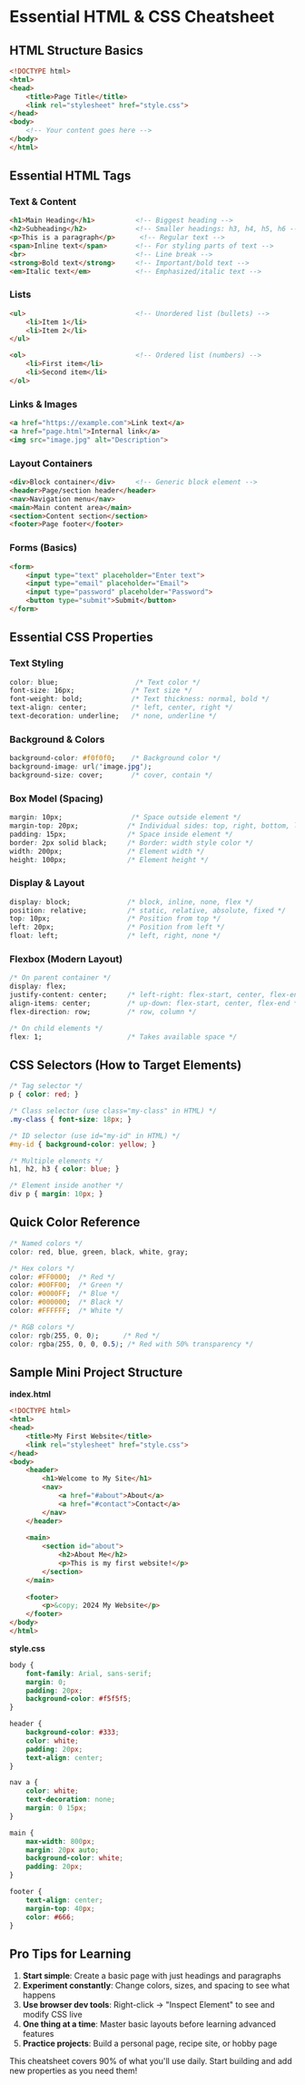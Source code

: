 # Essential HTML & CSS Cheatsheet

## HTML Structure Basics

```html
<!DOCTYPE html>
<html>
<head>
    <title>Page Title</title>
    <link rel="stylesheet" href="style.css">
</head>
<body>
    <!-- Your content goes here -->
</body>
</html>
```

## Essential HTML Tags

### Text & Content
```html
<h1>Main Heading</h1>          <!-- Biggest heading -->
<h2>Subheading</h2>            <!-- Smaller headings: h3, h4, h5, h6 -->
<p>This is a paragraph</p>      <!-- Regular text -->
<span>Inline text</span>       <!-- For styling parts of text -->
<br>                           <!-- Line break -->
<strong>Bold text</strong>     <!-- Important/bold text -->
<em>Italic text</em>           <!-- Emphasized/italic text -->
```

### Lists
```html
<ul>                           <!-- Unordered list (bullets) -->
    <li>Item 1</li>
    <li>Item 2</li>
</ul>

<ol>                           <!-- Ordered list (numbers) -->
    <li>First item</li>
    <li>Second item</li>
</ol>
```

### Links & Images
```html
<a href="https://example.com">Link text</a>
<a href="page.html">Internal link</a>
<img src="image.jpg" alt="Description">
```

### Layout Containers
```html
<div>Block container</div>     <!-- Generic block element -->
<header>Page/section header</header>
<nav>Navigation menu</nav>
<main>Main content area</main>
<section>Content section</section>
<footer>Page footer</footer>
```

### Forms (Basics)
```html
<form>
    <input type="text" placeholder="Enter text">
    <input type="email" placeholder="Email">
    <input type="password" placeholder="Password">
    <button type="submit">Submit</button>
</form>
```

## Essential CSS Properties

### Text Styling
```css
color: blue;                   /* Text color */
font-size: 16px;              /* Text size */
font-weight: bold;            /* Text thickness: normal, bold */
text-align: center;           /* left, center, right */
text-decoration: underline;   /* none, underline */
```

### Background & Colors
```css
background-color: #f0f0f0;    /* Background color */
background-image: url('image.jpg');
background-size: cover;       /* cover, contain */
```

### Box Model (Spacing)
```css
margin: 10px;                 /* Space outside element */
margin-top: 20px;            /* Individual sides: top, right, bottom, left */
padding: 15px;               /* Space inside element */
border: 2px solid black;     /* Border: width style color */
width: 200px;                /* Element width */
height: 100px;               /* Element height */
```

### Display & Layout
```css
display: block;              /* block, inline, none, flex */
position: relative;          /* static, relative, absolute, fixed */
top: 10px;                   /* Position from top */
left: 20px;                  /* Position from left */
float: left;                 /* left, right, none */
```

### Flexbox (Modern Layout)
```css
/* On parent container */
display: flex;
justify-content: center;     /* left-right: flex-start, center, flex-end, space-between */
align-items: center;         /* up-down: flex-start, center, flex-end */
flex-direction: row;         /* row, column */

/* On child elements */
flex: 1;                     /* Takes available space */
```

## CSS Selectors (How to Target Elements)

```css
/* Tag selector */
p { color: red; }

/* Class selector (use class="my-class" in HTML) */
.my-class { font-size: 18px; }

/* ID selector (use id="my-id" in HTML) */
#my-id { background-color: yellow; }

/* Multiple elements */
h1, h2, h3 { color: blue; }

/* Element inside another */
div p { margin: 10px; }
```

## Quick Color Reference
```css
/* Named colors */
color: red, blue, green, black, white, gray;

/* Hex colors */
color: #FF0000;  /* Red */
color: #00FF00;  /* Green */
color: #0000FF;  /* Blue */
color: #000000;  /* Black */
color: #FFFFFF;  /* White */

/* RGB colors */
color: rgb(255, 0, 0);      /* Red */
color: rgba(255, 0, 0, 0.5); /* Red with 50% transparency */
```

## Sample Mini Project Structure

**index.html**
```html
<!DOCTYPE html>
<html>
<head>
    <title>My First Website</title>
    <link rel="stylesheet" href="style.css">
</head>
<body>
    <header>
        <h1>Welcome to My Site</h1>
        <nav>
            <a href="#about">About</a>
            <a href="#contact">Contact</a>
        </nav>
    </header>
    
    <main>
        <section id="about">
            <h2>About Me</h2>
            <p>This is my first website!</p>
        </section>
    </main>
    
    <footer>
        <p>&copy; 2024 My Website</p>
    </footer>
</body>
</html>
```

**style.css**
```css
body {
    font-family: Arial, sans-serif;
    margin: 0;
    padding: 20px;
    background-color: #f5f5f5;
}

header {
    background-color: #333;
    color: white;
    padding: 20px;
    text-align: center;
}

nav a {
    color: white;
    text-decoration: none;
    margin: 0 15px;
}

main {
    max-width: 800px;
    margin: 20px auto;
    background-color: white;
    padding: 20px;
}

footer {
    text-align: center;
    margin-top: 40px;
    color: #666;
}
```

## Pro Tips for Learning

1. **Start simple**: Create a basic page with just headings and paragraphs
2. **Experiment constantly**: Change colors, sizes, and spacing to see what happens
3. **Use browser dev tools**: Right-click → "Inspect Element" to see and modify CSS live
4. **One thing at a time**: Master basic layouts before learning advanced features
5. **Practice projects**: Build a personal page, recipe site, or hobby page

This cheatsheet covers 90% of what you'll use daily. Start building and add new properties as you need them!
